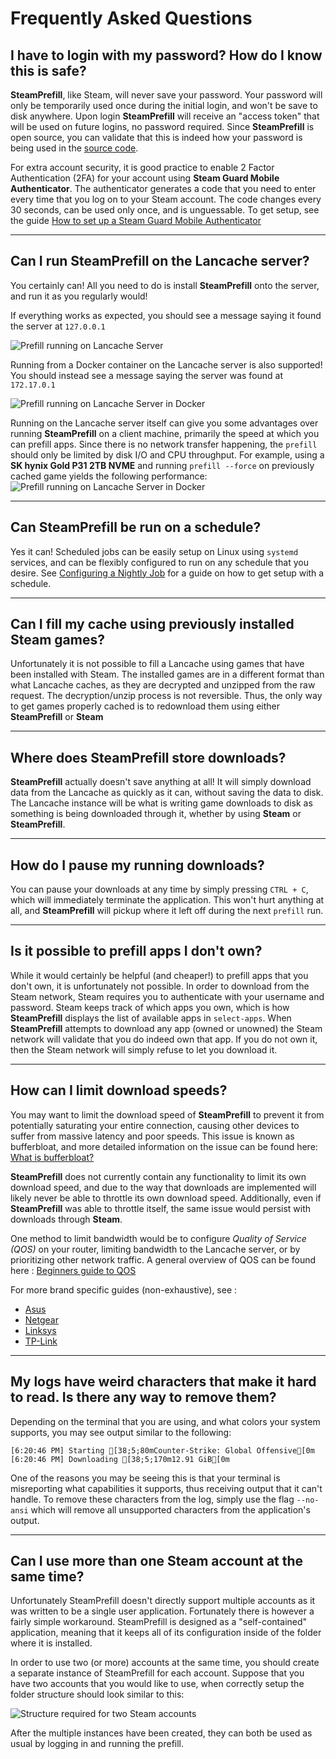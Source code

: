 # Frequently Asked Questions

## I have to login with my password? How do I know this is safe?

**SteamPrefill**, like Steam, will never save your password. Your password will only be temporarily used once during the initial login, and won't be save to disk anywhere. Upon login **SteamPrefill** will receive an "access token" that will be used on future logins, no password required. Since **SteamPrefill** is open source, you can validate that this is indeed how your password is being used in the [source code](https://github.com/tpill90/steam-lancache-prefill/blob/919ee58ead1458778b121933bbde02cc16d03837/SteamPrefill/Handlers/Steam/Steam3Session.cs#L106).

For extra account security, it is good practice to enable 2 Factor Authentication (2FA) for your account using **Steam Guard Mobile Authenticator**. The authenticator generates a code that you need to enter every time that you log on to your Steam account. The code changes every 30 seconds, can be used only once, and is unguessable. To get setup, see the guide [How to set up a Steam Guard Mobile Authenticator](https://help.steampowered.com/en/faqs/view/6891-E071-C9D9-0134)

---

## Can I run SteamPrefill on the Lancache server?

You certainly can! All you need to do is install **SteamPrefill** onto the server, and run it as you regularly would!

If everything works as expected, you should see a message saying it found the server at `127.0.0.1`

<img src="../images/svg/AutoDns-Server.svg" alt="Prefill running on Lancache Server">

Running from a Docker container on the Lancache server is also supported! You should instead see a message saying the server was found at `172.17.0.1`

<img src="../images/svg/AutoDns-Docker.svg" alt="Prefill running on Lancache Server in Docker">

Running on the Lancache server itself can give you some advantages over running **SteamPrefill** on a client machine, primarily the speed at which you can prefill apps.
Since there is no network transfer happening, the `prefill` should only be limited by disk I/O and CPU throughput.
For example, using a **SK hynix Gold P31 2TB NVME** and running `prefill --force` on previously cached game yields the following performance:
<img src="../images/svg/AutoDns-ServerPerf.svg" alt="Prefill running on Lancache Server in Docker">

---

## Can SteamPrefill be run on a schedule?

Yes it can! Scheduled jobs can be easily setup on Linux using `systemd` services, and can be flexibly configured to run on any schedule that you desire.
See [Configuring a Nightly Job](https://tpill90.github.io/steam-lancache-prefill/install-guides/Scheduled-Job/) for a guide on how to get setup with a schedule.

---

## Can I fill my cache using previously installed Steam games?

Unfortunately it is not possible to fill a Lancache using games that have been installed with Steam. The installed games are in a different format than what Lancache caches, as they are decrypted and unzipped from the raw request. The decryption/unzip process is not reversible. Thus, the only way to get games properly cached is to redownload them using either **SteamPrefill** or **Steam**

---

## Where does SteamPrefill store downloads?

**SteamPrefill** actually doesn't save anything at all!  It will simply download data from the Lancache as quickly as it can, without saving the data to disk.  The Lancache instance will be what is writing game downloads to disk as something is being downloaded through it, whether by using **Steam** or **SteamPrefill**.

---

## How do I pause my running downloads?

You can pause your downloads at any time by simply pressing `CTRL + C`, which will immediately terminate the application. This won't hurt anything at all, and **SteamPrefill** will pickup where it left off during the next `prefill` run.

---

## Is it possible to prefill apps I don't own?

While it would certainly be helpful (and cheaper!) to prefill apps that you don't own, it is unfortunately not possible. In order to download from the Steam network, Steam requires you to authenticate with your username and password. Steam keeps track of which apps you own, which is how **SteamPrefill** displays the list of available apps in `select-apps`. When **SteamPrefill** attempts to download any app (owned or unowned) the Steam network will validate that you do indeed own that app. If you do not own it, then the Steam network will simply refuse to let you download it.

---

## How can I limit download speeds?

You may want to limit the download speed of **SteamPrefill** to prevent it from potentially saturating your entire connection, causing other devices to suffer from massive latency and poor speeds. This issue is known as bufferbloat, and more detailed information on the issue can be found here: [What is bufferbloat?](https://waveform.com/tools/bufferbloat)

**SteamPrefill** does not currently contain any functionality to limit its own download speed, and due to the way that downloads are implemented will likely never be able to throttle its own download speed. Additionally, even if **SteamPrefill** was able to throttle itself, the same issue would persist with downloads through **Steam**.

One method to limit bandwidth would be to configure _Quality of Service (QOS)_ on your router, limiting bandwidth to the Lancache server, or by prioritizing other network traffic. A general overview of QOS can be found here : [Beginners guide to QOS](https://www.howtogeek.com/75660/the-beginners-guide-to-qos-on-your-router/)

For more brand specific guides (non-exhaustive), see :

- [Asus](https://asus.com/support/FAQ/1013333/)
- [Netgear](https://kb.netgear.com/25613/How-do-I-enable-Dynamic-QoS-on-my-Nighthawk-router)
- [Linksys](https://linksys.com/support-article?articleNum=50216)
- [TP-Link](https://tp-link.com/us/support/faq/557/)

---

## My logs have weird characters that make it hard to read. Is there any way to remove them?

Depending on the terminal that you are using, and what colors your system supports, you may see output similar to the following:

```text
[6:20:46 PM] Starting [38;5;80mCounter-Strike: Global Offensive[0m
[6:20:46 PM] Downloading [38;5;170m12.91 GiB[0m
```

One of the reasons you may be seeing this is that your terminal is misreporting what capabilities it supports, thus receiving output that it can't handle. To remove these characters from the log, simply use the flag `--no-ansi` which will remove all unsupported characters from the application's output.

---

## Can I use more than one Steam account at the same time?

Unfortunately SteamPrefill doesn't directly support multiple accounts as it was written to be a single user application. Fortunately there is however a fairly simple workaround. SteamPrefill is designed as a "self-contained" application, meaning that it keeps all of its configuration inside of the folder where it is installed.

In order to use two (or more) accounts at the same time, you should create a separate instance of SteamPrefill for each account. Suppose that you have two accounts that you would like to use, when correctly setup the folder structure should look similar to this:

<img src="../images/svg/Multi-User-File-Structure.svg" alt="Structure required for two Steam accounts">

After the multiple instances have been created, they can both be used as usual by logging in and running the prefill.

